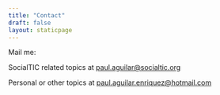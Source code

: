 ```yaml
---
title: "Contact"
draft: false
layout: staticpage
---
```


Mail me:

SocialTIC related topics at paul.aguilar@socialtic.org

Personal or other topics at paul.aguilar.enriquez@hotmail.com

